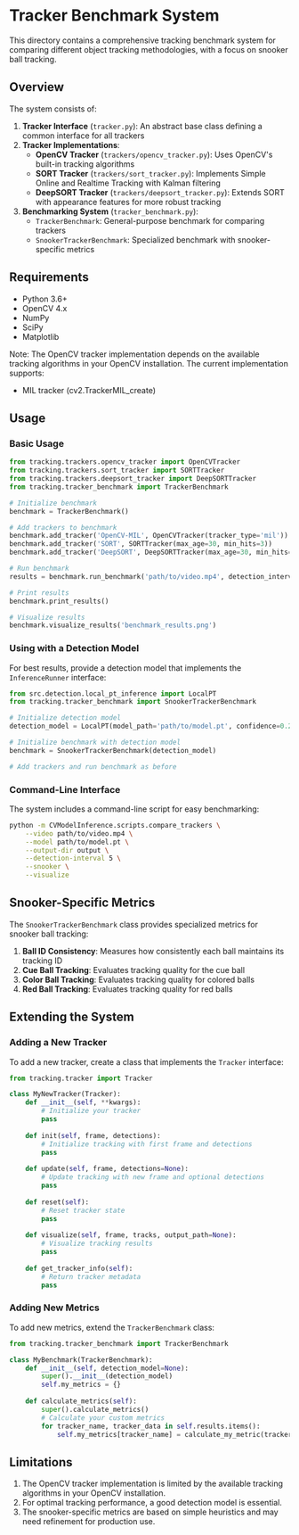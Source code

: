 # Tracker Benchmark System

This directory contains a comprehensive tracking benchmark system for comparing different object tracking methodologies, with a focus on snooker ball tracking.

## Overview

The system consists of:

1. **Tracker Interface** (`tracker.py`): An abstract base class defining a common interface for all trackers
2. **Tracker Implementations**:
   - **OpenCV Tracker** (`trackers/opencv_tracker.py`): Uses OpenCV's built-in tracking algorithms
   - **SORT Tracker** (`trackers/sort_tracker.py`): Implements Simple Online and Realtime Tracking with Kalman filtering
   - **DeepSORT Tracker** (`trackers/deepsort_tracker.py`): Extends SORT with appearance features for more robust tracking
3. **Benchmarking System** (`tracker_benchmark.py`):
   - `TrackerBenchmark`: General-purpose benchmark for comparing trackers
   - `SnookerTrackerBenchmark`: Specialized benchmark with snooker-specific metrics

## Requirements

- Python 3.6+
- OpenCV 4.x
- NumPy
- SciPy
- Matplotlib

Note: The OpenCV tracker implementation depends on the available tracking algorithms in your OpenCV installation. The current implementation supports:
- MIL tracker (cv2.TrackerMIL_create)

## Usage

### Basic Usage

```python
from tracking.trackers.opencv_tracker import OpenCVTracker
from tracking.trackers.sort_tracker import SORTTracker
from tracking.trackers.deepsort_tracker import DeepSORTTracker
from tracking.tracker_benchmark import TrackerBenchmark

# Initialize benchmark
benchmark = TrackerBenchmark()

# Add trackers to benchmark
benchmark.add_tracker('OpenCV-MIL', OpenCVTracker(tracker_type='mil'))
benchmark.add_tracker('SORT', SORTTracker(max_age=30, min_hits=3))
benchmark.add_tracker('DeepSORT', DeepSORTTracker(max_age=30, min_hits=3))

# Run benchmark
results = benchmark.run_benchmark('path/to/video.mp4', detection_interval=5)

# Print results
benchmark.print_results()

# Visualize results
benchmark.visualize_results('benchmark_results.png')
```

### Using with a Detection Model

For best results, provide a detection model that implements the `InferenceRunner` interface:

```python
from src.detection.local_pt_inference import LocalPT
from tracking.tracker_benchmark import SnookerTrackerBenchmark

# Initialize detection model
detection_model = LocalPT(model_path='path/to/model.pt', confidence=0.25)

# Initialize benchmark with detection model
benchmark = SnookerTrackerBenchmark(detection_model)

# Add trackers and run benchmark as before
```

### Command-Line Interface

The system includes a command-line script for easy benchmarking:

```bash
python -m CVModelInference.scripts.compare_trackers \
    --video path/to/video.mp4 \
    --model path/to/model.pt \
    --output-dir output \
    --detection-interval 5 \
    --snooker \
    --visualize
```

## Snooker-Specific Metrics

The `SnookerTrackerBenchmark` class provides specialized metrics for snooker ball tracking:

1. **Ball ID Consistency**: Measures how consistently each ball maintains its tracking ID
2. **Cue Ball Tracking**: Evaluates tracking quality for the cue ball
3. **Color Ball Tracking**: Evaluates tracking quality for colored balls
4. **Red Ball Tracking**: Evaluates tracking quality for red balls

## Extending the System

### Adding a New Tracker

To add a new tracker, create a class that implements the `Tracker` interface:

```python
from tracking.tracker import Tracker

class MyNewTracker(Tracker):
    def __init__(self, **kwargs):
        # Initialize your tracker
        pass
        
    def init(self, frame, detections):
        # Initialize tracking with first frame and detections
        pass
        
    def update(self, frame, detections=None):
        # Update tracking with new frame and optional detections
        pass
        
    def reset(self):
        # Reset tracker state
        pass
        
    def visualize(self, frame, tracks, output_path=None):
        # Visualize tracking results
        pass
        
    def get_tracker_info(self):
        # Return tracker metadata
        pass
```

### Adding New Metrics

To add new metrics, extend the `TrackerBenchmark` class:

```python
from tracking.tracker_benchmark import TrackerBenchmark

class MyBenchmark(TrackerBenchmark):
    def __init__(self, detection_model=None):
        super().__init__(detection_model)
        self.my_metrics = {}
        
    def calculate_metrics(self):
        super().calculate_metrics()
        # Calculate your custom metrics
        for tracker_name, tracker_data in self.results.items():
            self.my_metrics[tracker_name] = calculate_my_metric(tracker_data)
```

## Limitations

1. The OpenCV tracker implementation is limited by the available tracking algorithms in your OpenCV installation.
2. For optimal tracking performance, a good detection model is essential.
3. The snooker-specific metrics are based on simple heuristics and may need refinement for production use.
